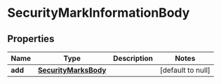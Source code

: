 # SecurityMarkInformationBody

## Properties
Name | Type | Description | Notes
------------ | ------------- | ------------- | -------------
**add** | [**SecurityMarksBody**](SecurityMarksBody.md) |  | [default to null]


